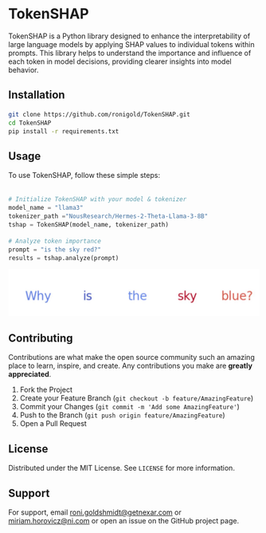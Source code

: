 
# TokenSHAP

TokenSHAP is a Python library designed to enhance the interpretability of large language models by applying SHAP values to individual tokens within prompts. This library helps to understand the importance and influence of each token in model decisions, providing clearer insights into model behavior.

## Installation

```bash
git clone https://github.com/ronigold/TokenSHAP.git
cd TokenSHAP
pip install -r requirements.txt
```

## Usage

To use TokenSHAP, follow these simple steps:

```python

# Initialize TokenSHAP with your model & tokenizer
model_name = "llama3"
tokenizer_path ="NousResearch/Hermes-2-Theta-Llama-3-8B"
tshap = TokenSHAP(model_name, tokenizer_path)

# Analyze token importance
prompt = "is the sky red?"
results = tshap.analyze(prompt)

```
![Tokens Importance](plot.jpeg)

## Contributing

Contributions are what make the open source community such an amazing place to learn, inspire, and create. Any contributions you make are **greatly appreciated**.

1. Fork the Project
2. Create your Feature Branch (`git checkout -b feature/AmazingFeature`)
3. Commit your Changes (`git commit -m 'Add some AmazingFeature'`)
4. Push to the Branch (`git push origin feature/AmazingFeature`)
5. Open a Pull Request

## License

Distributed under the MIT License. See `LICENSE` for more information.

## Support

For support, email roni.goldshmidt@getnexar.com or miriam.horovicz@ni.com or open an issue on the GitHub project page.
